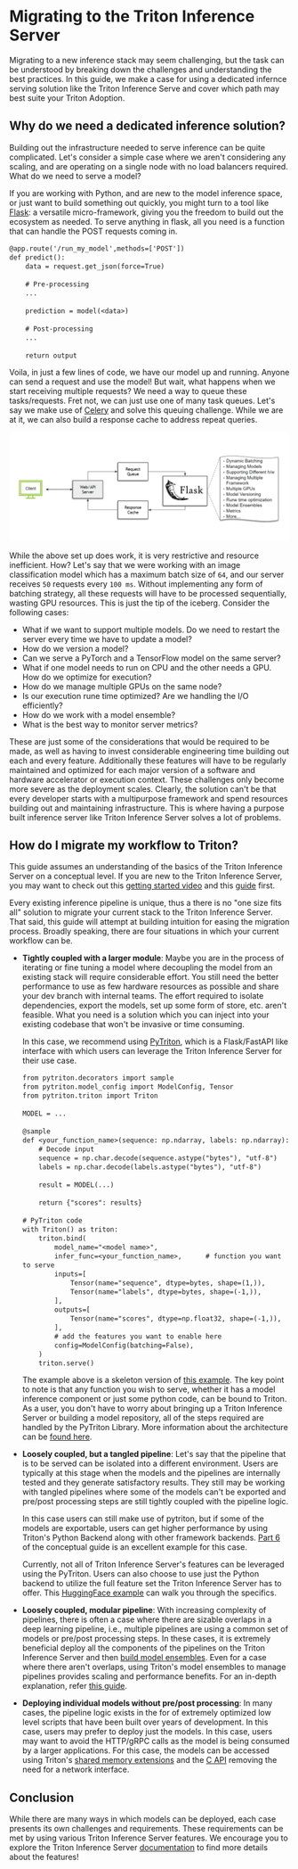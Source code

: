 # Migrating to the Triton Inference Server

Migrating to a new inference stack may seem challenging, but the task can be understood by breaking down the challenges and understanding the best practices. In this guide, we make a case for using a dedicated infernce serving solution like the Triton Inference Serve and cover which path may best suite your Triton Adoption.

## Why do we need a dedicated inference solution?

Building out the infrastructure needed to serve inference can be quite complicated. Let's consider a simple case where we aren't considering any scaling, and are operating on a single node with no load balancers required. What do we need to serve a model?

If you are working with Python, and are new to the model inference space, or just want to build something out quickly, you might turn to a tool like [Flask](https://flask.palletsprojects.com/en/2.2.x/): a versatile micro-framework, giving you the freedom to build out the ecosystem as needed. To serve anything in flask, all you need is a function that can handle the POST requests coming in. 
```
@app.route('/run_my_model',methods=['POST'])
def predict():
    data = request.get_json(force=True)
    
    # Pre-processing
    ...

    prediction = model(<data>)
    
    # Post-processing
    ...

    return output
```

Voila, in just a few lines of code, we have our model up and running. Anyone can send a request and use the model! But wait, what happens when we start receiving multiple requests? We need a way to queue these tasks/requests. Fret not, we can just use one of many task queues. Let's say we make use of [Celery](https://docs.celeryq.dev/en/stable/getting-started/introduction.html) and solve this queuing challenge. While we are at it, we can also build a response cache to address repeat queries.

![Flask flow diagram](./img/flask_flow.PNG)

While the above set up does work, it is very restrictive and resource inefficient. How? Let's say that we were working with an image classification model which has a maximum batch size of `64`, and our server receives `50` requests every `100 ms`. Without implementing any form of batching strategy, all these requests will have to be processed sequentially, wasting GPU resources. This is just the tip of the iceberg. Consider the following cases:
* What if we want to support multiple models. Do we need to restart the server every time we have to update a model?
* How do we version a model?
* Can we serve a PyTorch and a TensorFlow model on the same server?
* What if one model needs to run on CPU and the other needs a GPU. How do we optimize for execution?
* How do we manage multiple GPUs on the same node?
* Is our execution rune time optimized? Are we handling the I/O efficiently?
* How do we work with a model ensemble?
* What is the best way to monitor server metrics?

These are just some of the considerations that would be required to be made, as well as having to invest considerable engineering time building out each and every feature. Additionally these features will have to be regularly maintained and optimized for each major version of a software and hardware accelerator or execution context. These challenges only become more severe as the deployment scales. Clearly, the solution can't be that every developer starts with a multipurpose framework and spend resources building out and maintaining infrastructure. This is where having a purpose built inference server like Triton Inference Server solves a lot of problems.

## How do I migrate my workflow to Triton?

This guide assumes an understanding of the basics of the Triton Inference Server on a conceptual level. If you are new to the Triton Inference Server, you may want to check out this [getting started video](https://www.youtube.com/watch?v=NQDtfSi5QF4) and this [guide](../Conceptual_Guide/Part_1-model_deployment/README.md) first. 

Every existing inference pipeline is unique, thus a there is no "one size fits all" solution to migrate your current stack to the Triton Inference Server. That said, this guide will attempt at building intuition for easing the migration process. Broadly speaking, there are four situations in which your current workflow can be. 
* **Tightly coupled with a larger module**: Maybe you are in the process of iterating or fine tuning a model where decoupling the model from an existing stack will require considerable effort. You still need the better performance to use as few hardware resources as possible and share your dev branch with internal teams. The effort required to isolate dependencies, export the models, set up some form of store, etc. aren't feasible. What you need is a solution which you can inject into your existing codebase that won't be invasive or time consuming. 

    In this case, we recommend using [PyTriton](https://github.com/triton-inference-server/pytriton), which is a Flask/FastAPI like interface with which users can leverage the Triton Inference Server for their use case.
    ```
    from pytriton.decorators import sample
    from pytriton.model_config import ModelConfig, Tensor
    from pytriton.triton import Triton

    MODEL = ...

    @sample
    def <your_function_name>(sequence: np.ndarray, labels: np.ndarray):
        # Decode input
        sequence = np.char.decode(sequence.astype("bytes"), "utf-8") 
        labels = np.char.decode(labels.astype("bytes"), "utf-8")

        result = MODEL(...)
        
        return {"scores": results}

    # PyTriton code
    with Triton() as triton:
        triton.bind(
            model_name="<model name>",
            infer_func=<your_function_name>,      # function you want to serve
            inputs=[
                Tensor(name="sequence", dtype=bytes, shape=(1,)),
                Tensor(name="labels", dtype=bytes, shape=(-1,)),
            ],
            outputs=[
                Tensor(name="scores", dtype=np.float32, shape=(-1,)),
            ],
            # add the features you want to enable here
            config=ModelConfig(batching=False),
        )
        triton.serve()
    ```
    The example above is a skeleton version of [this example](https://github.com/triton-inference-server/pytriton/tree/main/examples/huggingface_bart_pytorch). The key point to note is that any function you wish to serve, whether it has a model inference component or just some python code, can be bound to Triton. As a user, you don't have to worry about bringing up a Triton Inference Server or building a model repository, all of the steps required are handled by the PyTriton Library. More information about the architecture can be [found here](https://github.com/triton-inference-server/pytriton#architecture). 

* **Loosely coupled, but a tangled pipeline**: Let's say that the pipeline that is to be served can be isolated into a different environment. Users are typically at this stage when the models and the pipelines are internally tested and they generate satisfactory results. They still may be working with tangled pipelines where some of the models can't be exported and pre/post processing steps are still tightly coupled with the pipeline logic.

    In this case users can still make use of pytriton, but if some of the models are exportable, users can get higher performance by using Triton's Python Backend along with other framework backends. [Part 6](../Conceptual_Guide/Part_6-building_complex_pipelines/README.md) of the conceptual guide is an excellent example for this case.

    Currently, not all of Triton Inference Server's features can be leveraged using the PyTriton. Users can also choose to use just the Python backend to utilize the full feature set the Triton Inference Server has to offer. This [HuggingFace example](../HuggingFace/README.md#deploying-on-the-python-backend) can walk you through the specifics.


* **Loosely coupled, modular pipeline**: With increasing complexity of pipelines, there is often a case where there are sizable overlaps in a deep learning pipeline, i.e., multiple pipelines are using a common set of models or pre/post processing steps. In these cases, it is extremely beneficial deploy all the components of the pipelines on the Triton Inference Server and then [build model ensembles](https://github.com/triton-inference-server/server/blob/main/docs/user_guide/architecture.md#ensemble-models). Even for a case where there aren't overlaps, using Triton's model ensembles to manage pipelines provides scaling and performance benefits. For an in-depth explanation, refer [this guide](../Conceptual_Guide/Part_5-Model_Ensembles/README.md).

* **Deploying individual models without pre/post processing**: In many cases, the pipeline logic exists in the for of extremely optimized low level scripts that have been built over years of development. In this case, users may prefer to deploy just the models. In this case, users may want to avoid the HTTP/gRPC calls as the model is being consumed by a larger applications. For this case, the models can be accessed using Triton's [shared memory extensions](https://github.com/triton-inference-server/server/blob/main/docs/protocol/extension_shared_memory.md#shared-memory-extension) and the [C API](https://github.com/triton-inference-server/server/blob/main/docs/customization_guide/inference_protocols.md#in-process-triton-server-api) removing the need for a network interface.

## Conclusion

While there are many ways in which models can be deployed, each case presents its own challenges and requirements. These requirements can be met by using various Triton Inference Server features. We encourage you to explore the Triton Inference Server [documentation](https://docs.nvidia.com/deeplearning/triton-inference-server/user-guide/docs/index.html) to find more details about the features!
